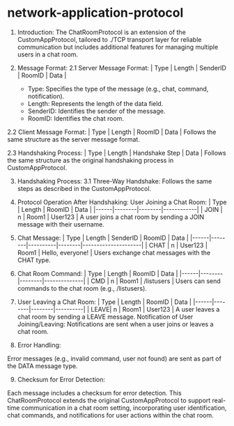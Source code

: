 # network-application-protocol
1. Introduction: The ChatRoomProtocol is an extension of the CustomAppProtocol, tailored to ./TCP transport layer for reliable communication but includes additional features for managing multiple users in a chat room.

2. Message Format:
    2.1 Server Message Format: | Type | Length | SenderID | RoomID | Data |
    - Type: Specifies the type of the message (e.g., chat, command, notification).
    - Length: Represents the length of the data field.
    - SenderID: Identifies the sender of the message.
    - RoomID: Identifies the chat room.

2.2 Client Message Format:
| Type | Length | RoomID | Data |
Follows the same structure as the server message format.

2.3 Handshaking Process:
| Type | Length | Handshake Step | Data |
Follows the same structure as the original handshaking process in CustomAppProtocol.



3. Handshaking Process:
    3.1 Three-Way Handshake: Follows the same steps as described in the CustomAppProtocol.

4. Protocol Operation After Handshaking:
User Joining a Chat Room:
| Type | Length | RoomID | Data       |
|------|--------|--------|------------|
| JOIN | n      | Room1  | User123    |
A user joins a chat room by sending a JOIN message with their username.

5. Chat Message:
| Type | Length | SenderID | RoomID | Data                |
|------|--------|----------|--------|---------------------|
| CHAT | n      | User123  | Room1  | Hello, everyone!   |
Users exchange chat messages with the CHAT type.

6. Chat Room Command:
| Type | Length | RoomID | Data         |
|------|--------|--------|--------------|
| CMD  | n      | Room1  | /listusers   |
Users can send commands to the chat room (e.g., /listusers).

7. User Leaving a Chat Room:
| Type | Length | RoomID | Data     |
|------|--------|--------|----------|
| LEAVE| n      | Room1  | User123  |
A user leaves a chat room by sending a LEAVE message.
Notification of User Joining/Leaving:
Notifications are sent when a user joins or leaves a chat room.

8. Error Handling: 

Error messages (e.g., invalid command, user not found) are sent as part of the DATA message type.

9. Checksum for Error Detection:

Each message includes a checksum for error detection.
This ChatRoomProtocol extends the original CustomAppProtocol to support real-time communication in a chat room setting, incorporating user identification, chat commands, and notifications for user actions within the chat room.
